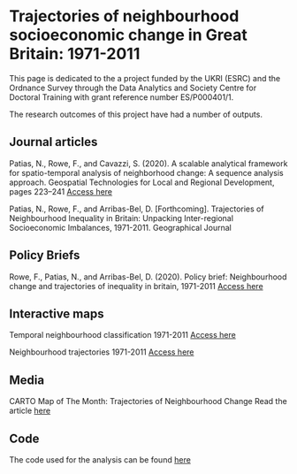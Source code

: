 # Trajectories of neighbourhood socioeconomic change in Great Britain: 1971-2011



This page is dedicated to the a project funded by the UKRI (ESRC) and the Ordnance Survey
 through the Data Analytics and Society Centre for Doctoral Training with grant reference
 number ES/P000401/1.

The research outcomes of this project have had a number of outputs.

## Journal articles

Patias, N., Rowe, F., and Cavazzi, S. (2020). A scalable analytical
framework for spatio-temporal analysis of neighborhood change: A
sequence analysis approach. Geospatial Technologies for Local and Regional
Development, pages 223–241 [Access here](https://link.springer.com/chapter/10.1007/978-3-030-14745-7_13)

Patias, N., Rowe, F., and Arribas-Bel, D. [Forthcoming]. Trajectories
 of Neighbourhood Inequality in Britain: Unpacking Inter-regional 
Socioeconomic Imbalances, 1971-2011. Geographical Journal


## Policy Briefs

Rowe, F., Patias, N., and Arribas-Bel, D. (2020). Policy brief: Neighbourhood
change and trajectories of inequality in britain, 1971-2011 
[Access here](https://uk2070.org.uk/wp-content/uploads/2020/02/07-Neighbourhood-Inequality.pdf)


## Interactive maps
Temporal neighbourhood classification 1971-2011
[Access here](https://gdsl.carto.com/u/nikos-gdsl/builder/d47dffca-9d3f-4799-b9f5-72e62358277a/embed)

Neighbourhood trajectories 1971-2011
[Access here](https://gdsl.carto.com/u/nikos-gdsl/builder/6ffa532d-ee60-473c-8dbd-3896e482fe4c/embed)


## Media

CARTO Map of The Month: Trajectories of Neighbourhood Change
Read the article [here](https://carto.com/blog/trajectories-of-neighbourhood-change-map/)


## Code

The code used for the analysis can be found
[here](https://github.com/patnik/neighbourhood_change)